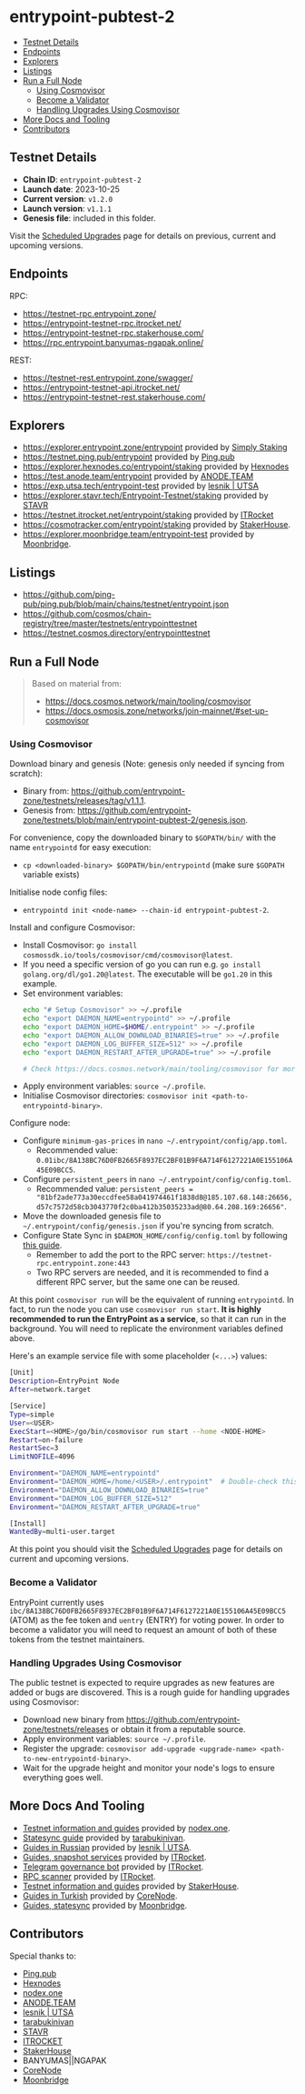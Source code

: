 # entrypoint-pubtest-2

- [Testnet Details](#testnet-details)
- [Endpoints](#endpoints)
- [Explorers](#explorers)
- [Listings](#listings)
- [Run a Full Node](#run-a-full-node)
  - [Using Cosmovisor](#using-cosmovisor)
  - [Become a Validator](#become-a-validator)
  - [Handling Upgrades Using Cosmovisor](#handling-upgrades-using-cosmovisor)
- [More Docs and Tooling](#more-docs-and-tooling)
- [Contributors](#contributors)

## Testnet Details

- **Chain ID**: `entrypoint-pubtest-2`
- **Launch date**: 2023-10-25
- **Current version**: `v1.2.0`
- **Launch version**: `v1.1.1`
- **Genesis file**: included in this folder.

Visit the [Scheduled Upgrades](./UPGRADES.md) page for details on previous, current and upcoming versions.

## Endpoints

RPC:

- https://testnet-rpc.entrypoint.zone/
- https://entrypoint-testnet-rpc.itrocket.net/
- https://entrypoint-testnet-rpc.stakerhouse.com/
- https://rpc.entrypoint.banyumas-ngapak.online/

REST:

- https://testnet-rest.entrypoint.zone/swagger/
- https://entrypoint-testnet-api.itrocket.net/
- https://entrypoint-testnet-rest.stakerhouse.com/

## Explorers

- https://explorer.entrypoint.zone/entrypoint provided by [Simply Staking](https://simplystaking.com/)
- https://testnet.ping.pub/entrypoint provided by [Ping.pub](https://ping.pub/)
- https://explorer.hexnodes.co/entrypoint/staking provided by [Hexnodes](https://hexnodes.co/)
- https://test.anode.team/entrypoint provided by [ANODE.TEAM](https://anode.team/)
- https://exp.utsa.tech/entrypoint-test provided by [lesnik | UTSA](https://utsa.gitbook.io/services)
- https://explorer.stavr.tech/Entrypoint-Testnet/staking provided by [STAVR](https://github.com/obajay)
- https://testnet.itrocket.net/entrypoint/staking provided by [ITRocket](https://itrocket.net)
- https://cosmotracker.com/entrypoint/staking provided by [StakerHouse](https://stakerhouse.com/).
- https://explorer.moonbridge.team/entrypoint-test provided by [Moonbridge](https://services.moonbridge.team/moonbridge/).

## Listings

- https://github.com/ping-pub/ping.pub/blob/main/chains/testnet/entrypoint.json
- https://github.com/cosmos/chain-registry/tree/master/testnets/entrypointtestnet
- https://testnet.cosmos.directory/entrypointtestnet

## Run a Full Node

> Based on material from:
> 
> - https://docs.cosmos.network/main/tooling/cosmovisor
> - https://docs.osmosis.zone/networks/join-mainnet/#set-up-cosmovisor

### Using Cosmovisor

Download binary and genesis (Note: genesis only needed if syncing from scratch):

- Binary from: https://github.com/entrypoint-zone/testnets/releases/tag/v1.1.1.
- Genesis from: https://github.com/entrypoint-zone/testnets/blob/main/entrypoint-pubtest-2/genesis.json.

For convenience, copy the downloaded binary to `$GOPATH/bin/` with the name `entrypointd` for easy execution:

- `cp <downloaded-binary> $GOPATH/bin/entrypointd` (make sure `$GOPATH` variable exists)

Initialise node config files:

- `entrypointd init <node-name> --chain-id entrypoint-pubtest-2`.

Install and configure Cosmovisor:

- Install Cosmovisor: `go install cosmossdk.io/tools/cosmovisor/cmd/cosmovisor@latest`.
- If you need a specific version of go you can run e.g. `go install golang.org/dl/go1.20@latest`. The executable will be `go1.20` in this example.
- Set environment variables:
    ```bash
    echo "# Setup Cosmovisor" >> ~/.profile
    echo "export DAEMON_NAME=entrypointd" >> ~/.profile
    echo "export DAEMON_HOME=$HOME/.entrypoint" >> ~/.profile
    echo "export DAEMON_ALLOW_DOWNLOAD_BINARIES=true" >> ~/.profile
    echo "export DAEMON_LOG_BUFFER_SIZE=512" >> ~/.profile
    echo "export DAEMON_RESTART_AFTER_UPGRADE=true" >> ~/.profile
  
    # Check https://docs.cosmos.network/main/tooling/cosmovisor for more configuration options.
    ```
- Apply environment variables: `source ~/.profile`.
- Initialise Cosmovisor directories: `cosmovisor init <path-to-entrypointd-binary>`.

Configure node:

- Configure `minimum-gas-prices` in `nano ~/.entrypoint/config/app.toml`.
  - Recommended value: `0.01ibc/8A138BC76D0FB2665F8937EC2BF01B9F6A714F6127221A0E155106A45E09BCC5`.
- Configure `persistent_peers` in `nano ~/.entrypoint/config/config.toml`.
  - Recommended value: `persistent_peers = "81bf2ade773a30eccdfee58a041974461f1838d8@185.107.68.148:26656,d57c7572d58cb3043770f2c0ba412b35035233ad@80.64.208.169:26656"`.
- Move the downloaded genesis file to `~/.entrypoint/config/genesis.json` if you're syncing from scratch.
- Configure State Sync in `$DAEMON_HOME/config/config.toml` by following [this guide](https://explorer.entrypoint.zone/entrypoint/statesync).
  - Remember to add the port to the RPC server: `https://testnet-rpc.entrypoint.zone:443`
  - Two RPC servers are needed, and it is recommended to find a different RPC server, but the same one can be reused.

At this point `cosmovisor run` will be the equivalent of running `entrypointd`. In fact, to run the node you can use `cosmovisor run start`. **It is highly recommended to run the EntryPoint as a service**, so that it can run in the background. You will need to replicate the environment variables defined above.

Here's an example service file with some placeholder (`<...>`) values:

```bash
[Unit]
Description=EntryPoint Node
After=network.target

[Service]
Type=simple
User=<USER>
ExecStart=<HOME>/go/bin/cosmovisor run start --home <NODE-HOME>
Restart=on-failure
RestartSec=3
LimitNOFILE=4096

Environment="DAEMON_NAME=entrypointd"
Environment="DAEMON_HOME=/home/<USER>/.entrypoint"  # Double-check this!
Environment="DAEMON_ALLOW_DOWNLOAD_BINARIES=true"
Environment="DAEMON_LOG_BUFFER_SIZE=512"
Environment="DAEMON_RESTART_AFTER_UPGRADE=true"

[Install]
WantedBy=multi-user.target
```

At this point you should visit the [Scheduled Upgrades](./UPGRADES.md) page for details on current and upcoming versions.

### Become a Validator

EntryPoint currently uses `ibc/8A138BC76D0FB2665F8937EC2BF01B9F6A714F6127221A0E155106A45E09BCC5` (ATOM) as the fee token and `uentry` (ENTRY) for voting power. In order to become a validator you will need to request an amount of both of these tokens from the testnet maintainers.

### Handling Upgrades Using Cosmovisor

The public testnet is expected to require upgrades as new features are added or bugs are discovered. This is a rough guide for handling upgrades using Cosmovisor:

- Download new binary from https://github.com/entrypoint-zone/testnets/releases or obtain it from a reputable source.
- Apply environment variables: `source ~/.profile`.
- Register the upgrade: `cosmovisor add-upgrade <upgrade-name> <path-to-new-entrypointd-binary>`.
- Wait for the upgrade height and monitor your node's logs to ensure everything goes well.

## More Docs And Tooling

- [Testnet information and guides](https://docs.nodex.one/networks/testnet/entrypoint) provided by [nodex.one](https://twitter.com/NodeXEmperor).
- [Statesync guide](https://ivans-organization-17.gitbook.io/cosmos-node/entrypoint) provided by [tarabukinivan](https://explorer.entrypoint.zone/entrypoint/staking/entrypointvaloper1hzw08lptr8fa07f35ff0azxt7qtsh90srqpfx7).
- [Guides in Russian](https://teletype.in/@lesnik13utsa/ngyL41zQdXu) provided by [lesnik | UTSA](https://utsa.gitbook.io/services).
- [Guides, snapshot services](https://itrocket.net/services/testnet/entrypoint) provided by [ITRocket](https://itrocket.net/).
- [Telegram governance bot](https://t.me/itrocket_testnet_proposal_bot) provided by [ITRocket](https://itrocket.net).
- [RPC scanner](https://itrocket.net/services/testnet/entrypoint/public-rpc/) provided by [ITRocket](https://itrocket.net).
- [Testnet information and guides](https://stakerhouse.com/testnets/entrypoint/) provided by [StakerHouse](https://stakerhouse.com/).
- [Guides in Turkish](https://github.com/molla202/Entrypoint-pubtest-2/blob/main/README.md) provided by [CoreNode](CoreNode.info).
- [Guides, statesync](https://services.moonbridge.team/moonbridge/testnet/entrypoint) provided by [Moonbridge](https://services.moonbridge.team/moonbridge/).

## Contributors

Special thanks to:

- [Ping.pub](https://ping.pub/)
- [Hexnodes](https://hexnodes.co/)
- [nodex.one](https://twitter.com/NodeXEmperor)
- [ANODE.TEAM](https://anode.team/)
- [lesnik | UTSA](https://utsa.gitbook.io/services)
- [tarabukinivan](https://explorer.entrypoint.zone/entrypoint/staking/entrypointvaloper1hzw08lptr8fa07f35ff0azxt7qtsh90srqpfx7)
- [STAVR](https://github.com/obajay)
- [ITROCKET](https://itrocket.net)
- [StakerHouse](https://stakerhouse.com/)
- BANYUMAS||NGAPAK
- [CoreNode](CoreNode.info)
- [Moonbridge](https://services.moonbridge.team/moonbridge/)
